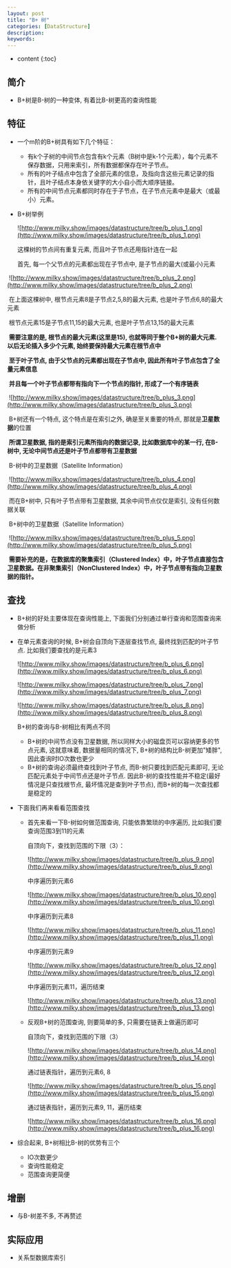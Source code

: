 ```yaml
---
layout: post
title: "B+ 树"
categories: [DataStructure]
description:
keywords:
---
```


* content
{:toc} 

## 简介

* B+树是B-树的一种变体, 有着比B-树更高的查询性能

## 特征

* 一个m阶的B+树具有如下几个特征：

    * 有k个子树的中间节点包含有k个元素（B树中是k-1个元素），每个元素不保存数据，只用来索引，所有数据都保存在叶子节点。
    * 所有的叶子结点中包含了全部元素的信息，及指向含这些元素记录的指针，且叶子结点本身依关键字的大小自小而大顺序链接。
    * 所有的中间节点元素都同时存在于子节点，在子节点元素中是最大（或最小）元素。

* B+树举例

	![http://www.milky.show/images/datastructure/tree/b_plus_1.png](http://www.milky.show/images/datastructure/tree/b_plus_1.png)

	这棵树的节点间有重复元素, 而且叶子节点还用指针连在一起

	首先, 每一个父节点的元素都出现在子节点中, 是子节点的最大(或最小)元素

​	![http://www.milky.show/images/datastructure/tree/b_plus_2.png](http://www.milky.show/images/datastructure/tree/b_plus_2.png)

​	在上面这棵树中, 根节点元素8是子节点2,5,8的最大元素, 也是叶子节点6,8的最大元素

​	根节点元素15是子节点11,15的最大元素, 也是叶子节点13,15的最大元素

​	**需要注意的是, 根节点的最大元素(这里是15), 也就等同于整个B+树的最大元素. 以后无论插入多少个元素, 始终要保持最大元素在根节点中**

​	**至于叶子节点, 由于父节点的元素都出现在子节点中, 因此所有叶子节点包含了全量元素信息**

​	**并且每一个叶子节点都带有指向下一个节点的指针, 形成了一个有序链表**

​	![http://www.milky.show/images/datastructure/tree/b_plus_3.png](http://www.milky.show/images/datastructure/tree/b_plus_3.png)

​	B+树还有一个特点, 这个特点是在索引之外, 确是至关重要的特点, 那就是**卫星数据**的位置

​	**所谓卫星数据, 指的是索引元素所指向的数据记录, 比如数据库中的某一行, 在B-树中, 无论中间节点还是叶子节点都带有卫星数据**

​	B-树中的卫星数据（Satellite Information）

​	![http://www.milky.show/images/datastructure/tree/b_plus_4.png](http://www.milky.show/images/datastructure/tree/b_plus_4.png)

​	而在B+树中, 只有叶子节点带有卫星数据, 其余中间节点仅仅是索引, 没有任何数据关联

​	B+树中的卫星数据（Satellite Information）

​	![http://www.milky.show/images/datastructure/tree/b_plus_5.png](http://www.milky.show/images/datastructure/tree/b_plus_5.png)

​	**需要补充的是，在数据库的聚集索引（Clustered Index）中，叶子节点直接包含卫星数据。在非聚集索引（NonClustered Index）中，叶子节点带有指向卫星数据的指针。**

## 查找

* B+树的好处主要体现在查询性能上, 下面我们分别通过单行查询和范围查询来做分析

* 在单元素查询的时候, B+树会自顶向下逐层查找节点, 最终找到匹配的叶子节点. 比如我们要查找的是元素3

	![http://www.milky.show/images/datastructure/tree/b_plus_6.png](http://www.milky.show/images/datastructure/tree/b_plus_6.png)

	![http://www.milky.show/images/datastructure/tree/b_plus_7.png](http://www.milky.show/images/datastructure/tree/b_plus_7.png)

	![http://www.milky.show/images/datastructure/tree/b_plus_8.png](http://www.milky.show/images/datastructure/tree/b_plus_8.png)

	B+树的查询与B-树相比有两点不同

	* B+树的中间节点没有卫星数据, 所以同样大小的磁盘页可以容纳更多的节点元素, 这就意味着, 数据量相同的情况下, B+树的结构比B-树更加"矮胖", 因此查询时IO次数也更少
	* B+树的查询必须最终查找到叶子节点, 而B-树只要找到匹配元素即可, 无论匹配元素处于中间节点还是叶子节点. 因此B-树的查找性能并不稳定(最好情况是只查找根节点, 最坏情况是查到叶子节点), 而B+树的每一次查找都是稳定的

* 下面我们再来看看范围查找

	* 首先来看一下B-树如何做范围查询, 只能依靠繁琐的中序遍历, 比如我们要查询范围3到11的元素

		自顶向下，查找到范围的下限（3）：

		![http://www.milky.show/images/datastructure/tree/b_plus_9.png](http://www.milky.show/images/datastructure/tree/b_plus_9.png)

		中序遍历到元素6

		![http://www.milky.show/images/datastructure/tree/b_plus_10.png](http://www.milky.show/images/datastructure/tree/b_plus_10.png)

		中序遍历到元素8

		![http://www.milky.show/images/datastructure/tree/b_plus_11.png](http://www.milky.show/images/datastructure/tree/b_plus_11.png)

		中序遍历到元素9

		![http://www.milky.show/images/datastructure/tree/b_plus_12.png](http://www.milky.show/images/datastructure/tree/b_plus_12.png)

		中序遍历到元素11，遍历结束

		![http://www.milky.show/images/datastructure/tree/b_plus_13.png](http://www.milky.show/images/datastructure/tree/b_plus_13.png)

	* 反观B+树的范围查询, 则要简单的多, 只需要在链表上做遍历即可

		自顶向下，查找到范围的下限（3）

		![http://www.milky.show/images/datastructure/tree/b_plus_14.png](http://www.milky.show/images/datastructure/tree/b_plus_14.png)

		通过链表指针，遍历到元素6, 8

		![http://www.milky.show/images/datastructure/tree/b_plus_15.png](http://www.milky.show/images/datastructure/tree/b_plus_15.png)

		通过链表指针，遍历到元素9, 11，遍历结束

		![http://www.milky.show/images/datastructure/tree/b_plus_16.png](http://www.milky.show/images/datastructure/tree/b_plus_16.png)

* 综合起来, B+树相比B-树的优势有三个

	* IO次数更少
	* 查询性能稳定
	* 范围查询更简便

## 增删

* 与B-树差不多, 不再赘述



## 实际应用

* 关系型数据库索引




​    

